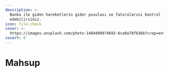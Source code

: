 ```yaml
---
description: >-
  Banka ile giden hareketlerin gider pusulası ve faturalarını kontrol
  edebilirsiniz.
icon: file-check
cover: >-
  https://images.unsplash.com/photo-1484480974693-6ca0a78fb36b?crop=entropy&cs=srgb&fm=jpg&ixid=M3wxOTcwMjR8MHwxfHNlYXJjaHwxfHxjaGVjayUyMGxpc3R8ZW58MHx8fHwxNzQ2Mzk2MTQ0fDA&ixlib=rb-4.0.3&q=85
coverY: 0
---
```


# Mahsup

